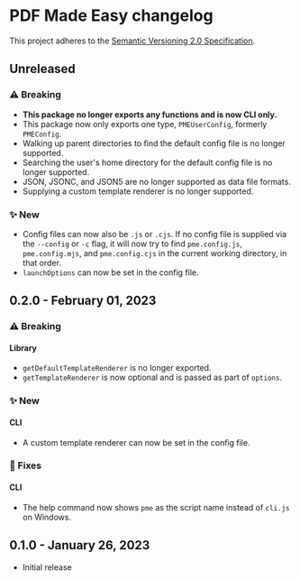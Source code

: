 # PDF Made Easy changelog

This project adheres to the
[Semantic Versioning 2.0 Specification](https://semver.org).

## Unreleased

### ⚠️ Breaking

- **This package no longer exports any functions and is now CLI only.**
- This package now only exports one type, `PMEUserConfig`, formerly `PMEConfig`.
- Walking up parent directories to find the default config file is no longer
  supported.
- Searching the user's home directory for the default config file is no longer
  supported.
- JSON, JSONC, and JSON5 are no longer supported as data file formats.
- Supplying a custom template renderer is no longer supported.

### ✨ New

- Config files can now also be `.js` or `.cjs`. If no config file is supplied
  via the `--config` or `-c` flag, it will now try to find `pme.config.js`,
  `pme.config.mjs`, and `pme.config.cjs` in the current working directory, in
  that order.
- `launchOptions` can now be set in the config file.

## 0.2.0 - February 01, 2023

### ⚠️ Breaking

#### Library

- `getDefaultTemplateRenderer` is no longer exported.
- `getTemplateRenderer` is now optional and is passed as part of `options`.

### ✨ New

#### CLI

- A custom template renderer can now be set in the config file.

### 🔧 Fixes

#### CLI

- The help command now shows `pme` as the script name instead of `cli.js` on
  Windows.

## 0.1.0 - January 26, 2023

- Initial release
